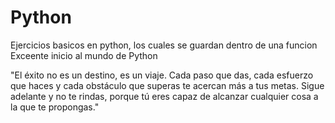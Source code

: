 # Python
Ejercicios basicos en python, los cuales se guardan dentro de una funcion
Exceente inicio al mundo de Python 



"El éxito no es un destino, es un viaje. Cada paso que das, cada esfuerzo que haces y cada obstáculo que superas te acercan más a tus metas. Sigue adelante y no te rindas, porque tú eres capaz de alcanzar cualquier cosa a la que te propongas."
